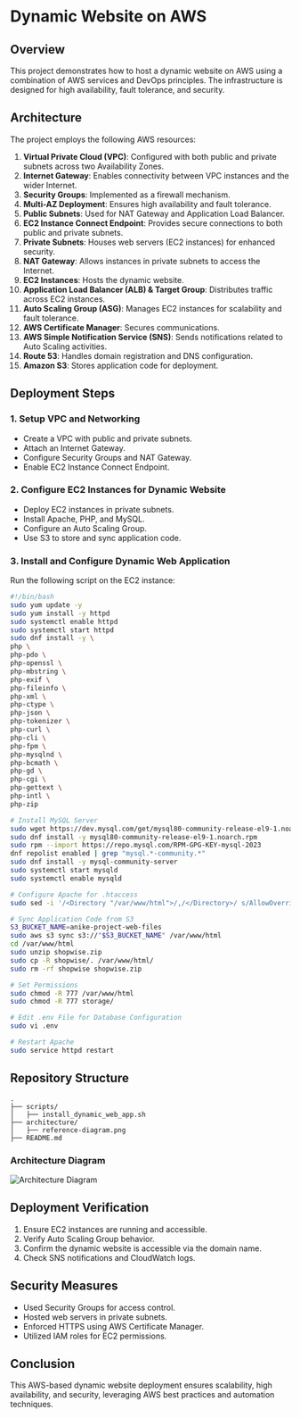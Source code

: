 # Dynamic Website on AWS

## Overview
This project demonstrates how to host a dynamic website on AWS using a combination of AWS services and DevOps principles. The infrastructure is designed for high availability, fault tolerance, and security.

## Architecture
The project employs the following AWS resources:

1. **Virtual Private Cloud (VPC)**: Configured with both public and private subnets across two Availability Zones.
2. **Internet Gateway**: Enables connectivity between VPC instances and the wider Internet.
3. **Security Groups**: Implemented as a firewall mechanism.
4. **Multi-AZ Deployment**: Ensures high availability and fault tolerance.
5. **Public Subnets**: Used for NAT Gateway and Application Load Balancer.
6. **EC2 Instance Connect Endpoint**: Provides secure connections to both public and private subnets.
7. **Private Subnets**: Houses web servers (EC2 instances) for enhanced security.
8. **NAT Gateway**: Allows instances in private subnets to access the Internet.
9. **EC2 Instances**: Hosts the dynamic website.
10. **Application Load Balancer (ALB) & Target Group**: Distributes traffic across EC2 instances.
11. **Auto Scaling Group (ASG)**: Manages EC2 instances for scalability and fault tolerance.
12. **AWS Certificate Manager**: Secures communications.
13. **AWS Simple Notification Service (SNS)**: Sends notifications related to Auto Scaling activities.
14. **Route 53**: Handles domain registration and DNS configuration.
15. **Amazon S3**: Stores application code for deployment.

## Deployment Steps
### 1. Setup VPC and Networking
- Create a VPC with public and private subnets.
- Attach an Internet Gateway.
- Configure Security Groups and NAT Gateway.
- Enable EC2 Instance Connect Endpoint.

### 2. Configure EC2 Instances for Dynamic Website
- Deploy EC2 instances in private subnets.
- Install Apache, PHP, and MySQL.
- Configure an Auto Scaling Group.
- Use S3 to store and sync application code.

### 3. Install and Configure Dynamic Web Application
Run the following script on the EC2 instance:
```bash
#!/bin/bash
sudo yum update -y
sudo yum install -y httpd
sudo systemctl enable httpd
sudo systemctl start httpd
sudo dnf install -y \
php \
php-pdo \
php-openssl \
php-mbstring \
php-exif \
php-fileinfo \
php-xml \
php-ctype \
php-json \
php-tokenizer \
php-curl \
php-cli \
php-fpm \
php-mysqlnd \
php-bcmath \
php-gd \
php-cgi \
php-gettext \
php-intl \
php-zip

# Install MySQL Server
sudo wget https://dev.mysql.com/get/mysql80-community-release-el9-1.noarch.rpm
sudo dnf install -y mysql80-community-release-el9-1.noarch.rpm
sudo rpm --import https://repo.mysql.com/RPM-GPG-KEY-mysql-2023
dnf repolist enabled | grep "mysql.*-community.*"
sudo dnf install -y mysql-community-server
sudo systemctl start mysqld
sudo systemctl enable mysqld

# Configure Apache for .htaccess
sudo sed -i '/<Directory "/var/www/html">/,/</Directory>/ s/AllowOverride None/AllowOverride All/' /etc/httpd/conf/httpd.conf

# Sync Application Code from S3
S3_BUCKET_NAME=anike-project-web-files
sudo aws s3 sync s3://"$S3_BUCKET_NAME" /var/www/html
cd /var/www/html
sudo unzip shopwise.zip
sudo cp -R shopwise/. /var/www/html/
sudo rm -rf shopwise shopwise.zip

# Set Permissions
sudo chmod -R 777 /var/www/html
sudo chmod -R 777 storage/

# Edit .env File for Database Configuration
sudo vi .env

# Restart Apache
sudo service httpd restart
```

## Repository Structure
```
.
├── scripts/
│   ├── install_dynamic_web_app.sh
├── architecture/
│   ├── reference-diagram.png
├── README.md
```

### Architecture Diagram
![Architecture Diagram](architecture/reference-diagram.png)

## Deployment Verification
1. Ensure EC2 instances are running and accessible.
2. Verify Auto Scaling Group behavior.
3. Confirm the dynamic website is accessible via the domain name.
4. Check SNS notifications and CloudWatch logs.

## Security Measures
- Used Security Groups for access control.
- Hosted web servers in private subnets.
- Enforced HTTPS using AWS Certificate Manager.
- Utilized IAM roles for EC2 permissions.

## Conclusion
This AWS-based dynamic website deployment ensures scalability, high availability, and security, leveraging AWS best practices and automation techniques.

